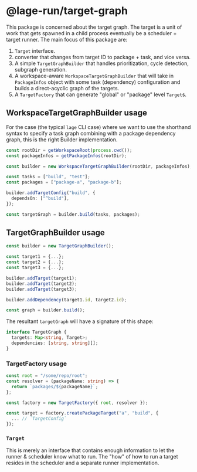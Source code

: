 # @lage-run/target-graph

This package is concerned about the target graph. The target is a unit of work that gets spawned in a child process eventually be a scheduler + target runner. The main focus of this package are:

1. `Target` interface.
2. converter that changes from target ID to package + task, and vice versa.
3. A simple `TargetGraphBuilder` that handles prioritization, cycle detection, subgraph generation.
4. A workspace-aware `WorkspaceTargetGraphBuilder` that will take in `PackageInfos` object with some task (dependency) configuration and builds a direct-acyclic graph of the targets.
5. A `TargetFactory` that can generate "global" or "package" level `Target`s.

## WorkspaceTargetGraphBuilder usage

For the case (the typical `lage` CLI case) where we want to use the shorthand syntax to specify a task graph combining with a package dependency graph, this is the right Builder implementation.

```typescript
const rootDir = getWorkspaceRoot(process.cwd());
const packageInfos = getPackageInfos(rootDir);

const builder = new WorkspaceTargetGraphBuilder(rootDir, packageInfos);

const tasks = ["build", "test"];
const packages = ["package-a", "package-b"];

builder.addTargetConfig("build", {
  dependsOn: ["^build"],
});

const targetGraph = builder.build(tasks, packages);
```

## TargetGraphBuilder usage

```typescript
const builder = new TargetGraphBuilder();

const target1 = {...};
const target2 = {...};
const target3 = {...};

builder.addTarget(target1);
builder.addTarget(target2);
builder.addTarget(target3);

builder.addDependency(target1.id, target2.id);

const graph = builder.build();
```

The resultant `targetGraph` will have a signature of this shape:

```typescript
interface TargetGraph {
  targets: Map<string, Target>;
  dependencies: [string, string][];
}
```

### TargetFactory usage

```typescript
const root = "/some/repo/root";
const resolver = (packageName: string) => {
  return `packages/${packageName}`;
};

const factory = new TargetFactory({ root, resolver });

const target = factory.createPackageTarget("a", "build", {
  ... // `TargetConfig`
});
```

### `Target`

This is merely an interface that contains enough information to let the runner & scheduler know what to run. The "how" of how to run a target resides in the scheduler and a separate runner implementation.
